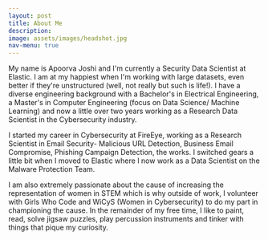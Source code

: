 ```yaml
---
layout: post
title: About Me
description: 
image: assets/images/headshot.jpg
nav-menu: true
---
```


My name is Apoorva Joshi and I'm currently a Security Data Scientist at Elastic. I am at my happiest when I'm working with large datasets, even better if they're unstructured (well, not really but such is life!). I have a diverse engineering background with a Bachelor's in Electrical Engineering, a Master's in Computer Engineering (focus on Data Science/ Machine Learning) and now a little over two years working as a Research Data Scientist in the Cybersecurity industry.

I started my career in Cybersecurity at FireEye, working as a Research Scientist in Email Security- Malicious URL Detection, Business Email Compromise, Phishing Campaign Detection, the works. I switched gears a little bit when I moved to Elastic where I now work as a Data Scientist on the Malware Protection Team.

I am also extremely passionate about the cause of increasing the representation of women in STEM which is why outside of work, I volunteer with Girls Who Code and WiCyS (Women in Cybersecurity) to do my part in championing the cause. In the remainder of my free time, I like to paint, read, solve jigsaw puzzles, play percussion instruments and tinker with things that pique my curiosity.